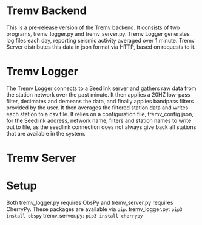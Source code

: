 # Tremv Backend
This is a pre-release version of the Tremv backend. It consists of two programs, tremv_logger.py and tremv_server.py.
Tremv Logger generates log files each day, reporting seismic activity averaged over 1 minute.
Tremv Server distributes this data in json format via HTTP, based on requests to it.

# Tremv Logger
The Tremv Logger connects to a Seedlink server and gathers raw data from the station network over the past minute.
It then applies a 20HZ low-pass filter, decimates and demeans the data, and finally applies bandpass filters provided
by the user. It then averages the filtered station data and writes each station to a csv file.
It relies on a configuration file, tremv_config.json, for the Seedlink address, network name, filters and station names
to write out to file, as the seedlink connection does not always give back all stations that are available in the system.

# Tremv Server

# Setup
Both tremv_logger.py requires ObsPy and tremv_server.py requires CherryPy. These packages are available via `pip`.
tremv_logger.py:
```pip3 install obspy```
tremv_server.py:
```pip3 install cherrypy``` 
